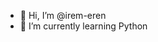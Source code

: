 - 👋 Hi, I’m @irem-eren
- 🌱 I’m currently learning Python

<!---
irem-eren/irem-eren is a ✨ special ✨ repository because its `README.md` (this file) appears on your GitHub profile.
You can click the Preview link to take a look at your changes.
--->

